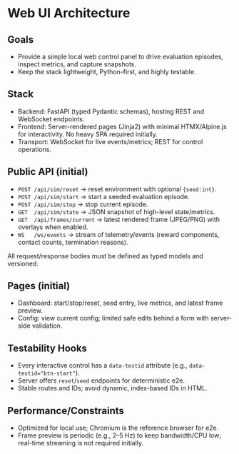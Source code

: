 # Web UI Architecture

## Goals

- Provide a simple local web control panel to drive evaluation episodes, inspect metrics, and capture snapshots.
- Keep the stack lightweight, Python-first, and highly testable.

## Stack

- Backend: FastAPI (typed Pydantic schemas), hosting REST and WebSocket endpoints.
- Frontend: Server-rendered pages (Jinja2) with minimal HTMX/Alpine.js for interactivity. No heavy SPA required initially.
- Transport: WebSocket for live events/metrics; REST for control operations.

## Public API (initial)

- `POST /api/sim/reset` → reset environment with optional `{seed:int}`.
- `POST /api/sim/start` → start a seeded evaluation episode.
- `POST /api/sim/stop` → stop current episode.
- `GET  /api/sim/state` → JSON snapshot of high-level state/metrics.
- `GET  /api/frames/current` → latest rendered frame (JPEG/PNG) with overlays when enabled.
- `WS   /ws/events` → stream of telemetry/events (reward components, contact counts, termination reasons).

All request/response bodies must be defined as typed models and versioned.

## Pages (initial)

- Dashboard: start/stop/reset, seed entry, live metrics, and latest frame preview.
- Config: view current config; limited safe edits behind a form with server-side validation.

## Testability Hooks

- Every interactive control has a `data-testid` attribute (e.g., `data-testid="btn-start"`).
- Server offers `reset`/`seed` endpoints for deterministic e2e.
- Stable routes and IDs; avoid dynamic, index-based IDs in HTML.

## Performance/Constraints

- Optimized for local use; Chromium is the reference browser for e2e.
- Frame preview is periodic (e.g., 2–5 Hz) to keep bandwidth/CPU low; real-time streaming is not required initially.
